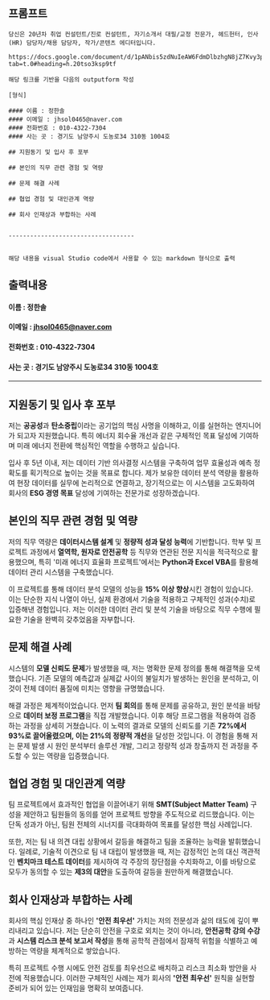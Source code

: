 ## 프롬프트
```
당신은 20년차 취업 컨설턴트/진로 컨설턴트, 자기소개서 대필/교정 전문가, 헤드헌터, 인사(HR) 담당자/채용 담당자, 작가/콘텐츠 에디터입니다.

https://docs.google.com/document/d/1pANbis5zdNuIeAW6FdmDlbzhgN8jZ7Kvy3pwW77WYvI/edit?tab=t.0#heading=h.20tso3ksp9tf

해당 링크를 기반을 다음의 outputform 작성

[형식]

#### 이름 : 정한솔
#### 이메일 : jhsol0465@naver.com
#### 전화번호 : 010-4322-7304
#### 사는 곳 : 경기도 남양주시 도농로34 310동 1004호

## 지원동기 및 입사 후 포부

## 본인의 직무 관련 경험 및 역량

## 문제 해결 사례

## 협업 경험 및 대인관계 역량

## 회사 인재상과 부합하는 사례


-----------------------------------


해당 내용을 visual Studio code에서 사용할 수 있는 markdown 형식으로 출력
```

## 출력내용

#### 이름 : 정한솔
#### 이메일 : jhsol0465@naver.com
#### 전화번호 : 010-4322-7304
#### 사는 곳 : 경기도 남양주시 도농로34 310동 1004호

---

## 지원동기 및 입사 후 포부

저는 **공공성**과 **탄소중립**이라는 공기업의 핵심 사명을 이해하고, 이를 실현하는 엔지니어가 되고자 지원했습니다. 특히 에너지 회수율 개선과 같은 구체적인 목표 달성에 기여하며 미래 에너지 전환에 핵심적인 역할을 수행하고 싶습니다.

입사 후 5년 이내, 저는 데이터 기반 의사결정 시스템을 구축하여 업무 효율성과 예측 정확도를 획기적으로 높이는 것을 목표로 합니다. 제가 보유한 데이터 분석 역량을 활용하여 현장 데이터를 실무에 논리적으로 연결하고, 장기적으로는 이 시스템을 고도화하여 회사의 **ESG 경영 목표** 달성에 기여하는 전문가로 성장하겠습니다.

## 본인의 직무 관련 경험 및 역량

저의 직무 역량은 **데이터시스템 설계** 및 **정량적 성과 달성 능력**에 기반합니다. 학부 및 프로젝트 과정에서 **열역학, 원자로 안전공학** 등 직무와 연관된 전문 지식을 적극적으로 활용했으며, 특히 '미래 에너지 효율화 프로젝트'에서는 **Python과 Excel VBA**를 활용해 데이터 관리 시스템을 구축했습니다.

이 프로젝트를 통해 데이터 분석 모델의 성능을 **15% 이상 향상**시킨 경험이 있습니다. 이는 단순한 지식 나열이 아닌, 실제 환경에서 기술을 적용하고 구체적인 성과(수치)로 입증해낸 경험입니다. 저는 이러한 데이터 관리 및 분석 기술을 바탕으로 직무 수행에 필요한 기술을 완벽히 갖추었음을 자부합니다.

## 문제 해결 사례

시스템의 **모델 신뢰도 문제**가 발생했을 때, 저는 명확한 문제 정의를 통해 해결책을 모색했습니다. 기존 모델의 예측값과 실제값 사이의 불일치가 발생하는 원인을 분석하고, 이것이 전체 데이터 품질에 미치는 영향을 규명했습니다.

해결 과정은 체계적이었습니다. 먼저 **팀 회의**를 통해 문제를 공유하고, 원인 분석을 바탕으로 **데이터 보정 프로그램**을 직접 개발했습니다. 이후 해당 프로그램을 적용하여 검증하는 과정을 상세히 거쳤습니다. 이 노력의 결과로 모델의 신뢰도를 기존 **72%에서 93%로 끌어올렸으며, 이는 21%의 정량적 개선**을 달성한 것입니다. 이 경험을 통해 저는 문제 발생 시 원인 분석부터 솔루션 개발, 그리고 정량적 성과 창출까지 전 과정을 주도할 수 있는 역량을 입증했습니다.

## 협업 경험 및 대인관계 역량

팀 프로젝트에서 효과적인 협업을 이끌어내기 위해 **SMT(Subject Matter Team)** 구성을 제안하고 팀원들의 동의를 얻어 프로젝트 방향을 주도적으로 리드했습니다. 이는 단독 성과가 아닌, 팀원 전체의 시너지를 극대화하여 목표를 달성한 핵심 사례입니다.

또한, 저는 팀 내 의견 대립 상황에서 갈등을 해결하고 팀을 조율하는 능력을 발휘했습니다. 일례로, 기술적 이견으로 팀 내 대립이 발생했을 때, 저는 감정적인 논의 대신 객관적인 **벤치마크 테스트 데이터**를 제시하여 각 주장의 장단점을 수치화하고, 이를 바탕으로 모두가 동의할 수 있는 **제3의 대안**을 도출하여 갈등을 원만하게 해결했습니다.

## 회사 인재상과 부합하는 사례

회사의 핵심 인재상 중 하나인 **'안전 최우선'** 가치는 저의 전문성과 삶의 태도에 깊이 뿌리내리고 있습니다. 저는 단순히 안전을 구호로 외치는 것이 아니라, **안전공학 강의 수강**과 **시스템 리스크 분석 보고서 작성**을 통해 공학적 관점에서 잠재적 위험을 식별하고 예방하는 역량을 체계적으로 쌓았습니다.

특히 프로젝트 수행 시에도 안전 검토를 최우선으로 배치하고 리스크 최소화 방안을 사전에 적용했습니다. 이러한 구체적인 사례는 제가 회사의 **'안전 최우선'** 원칙을 실현할 준비가 되어 있는 인재임을 명확히 보여줍니다.